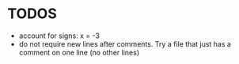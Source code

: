 # TODOS

- account for signs: x = -3
- do not require new lines after comments. Try a file that just has a comment on one line (no other lines)
